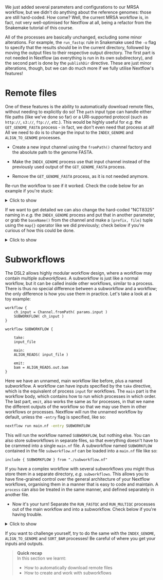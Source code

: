 We just added several parameters and configurations to our MRSA workflow, but
we didn't do anything about the reference genomes: those are still hard-coded.
How come? Well, the current MRSA workflow is, in fact, not very well-optimised
for Nextflow at all, being a refactor from the Snakemake tutorial of this
course.

All of the processes are basically unchanged, excluding some minor alterations.
For example, the `run_fastqc` rule in Snakemake used the `-o` flag to specify
that the results should be in the current directory, followed by moving the
output files to their respective output directory. The first part is not needed
in Nextflow (as everything is run in its own subdirectory), and the second part
is done by the `publishDir` directive. These are just minor alterations,
though, but we can do much more if we fully utilise Nextflow's features!

# Remote files

One of these features is the ability to automatically download remote files,
without needing to explicitly do so! The `path` input type can handle either
file paths (like we've done so far) or a URI-supported protocol (such as
`http://`, `s3://`, `ftp://`, *etc.*). This would be highly useful for *e.g.*
the `GET_GENOME_FASTA` process - in fact, we don't even need that process at
all! All we need to do is to change the input to the `INDEX_GENOME` and
`ALIGN_TO_GENOME` processes.

* Create a new input channel using the `fromPath()` channel factory and the
  absolute path to the genome FASTA.

* Make the `INDEX_GENOME` process use that input channel instead of the
  previously used output of the `GET_GENOME_FASTA` process.

* Remove the `GET_GENOME_FASTA` process, as it is not needed anymore.

Re-run the workflow to see if it worked. Check the code below for an example if
you're stuck:

<details>
<summary> Click to show </summary>

```nextflow
# Channel creation

ch_genome_fasta = Channel.fromPath( "ftp://ftp.ensemblgenomes.org/pub/bacteria/release-37/fasta/bacteria_18_collection/staphylococcus_aureus_subsp_aureus_nctc_8325/dna/Staphylococcus_aureus_subsp_aureus_nctc_8325.ASM1342v1.dna_rm.toplevel.fa.gz" )

# Workflow definition
INDEX_GENOME (
    ch_genome_fasta
)
```

</details>

If we want to get detailed we can also change the hard-coded "NCT8325"
naming in *e.g.* the `INDEX_GENOME` process and put that in another parameter,
or grab the `baseName()` from the channel and make a `[prefix, file]` tuple
using the `map{}` operator like we did previously; check below if you're
curious of how this could be done.

<details>
<summary> Click to show </summary>

```nextflow
// Channel definition
ch_genome_fasta = Channel
    .fromPath( "ftp://ftp.ensemblgenomes.org/pub/bacteria/release-37/fasta/bacteria_18_collection/staphylococcus_aureus_subsp_aureus_nctc_8325/dna/Staphylococcus_aureus_subsp_aureus_nctc_8325.ASM1342v1.dna_rm.toplevel.fa.gz" )
    .map{ file -> tuple(file.getBaseName(), file) }

// INDEX_GENOME process definition
process INDEX_GENOME {

    publishDir "results/intermediate/",
        mode: "copy"

    input:
    tuple val(fasta_name), path(fasta)

    output:
    path("*.b2t"), emit: index

    script:
    """
    # Bowtie2 cannot use .gz, so unzip to a temporary file first
    gunzip -c ${fasta} > tempfile
    bowtie2-build tempfile ${fasta_name}
    """
}
```

</details>

# Subworkflows

The DSL2 allows highly modular workflow design, where a workflow may contain
multiple *subworkflows*. A subworkflow is just like a normal workflow, but it
can be called inside other workflows, similar to a process. There is thus no
special difference between a subworkflow and a workflow; the only difference is
how you use them in practice. Let's take a look at a toy example:

```nextflow
workflow {
    ch_input = Channel.fromPath( params.input )
    SUBWORKFLOW( ch_input )
}

workflow SUBWORKFLOW {

    take:
    input_file

    main:
    ALIGN_READS( input_file )

    emit:
    bam = ALIGN_READS.out.bam
}
```

Here we have an unnamed, main workflow like before, plus a named subworkflow.
A workflow can have inputs specified by the `take` directive, which is
the equivalent of process `input` for workflows. The `main` part is
the workflow body, which contains how to run which processes in which order.
The last part, `emit`, also works the same as for processes, in that we name
the different outputs of the workflow so that we may use them in other
workflows or processes. Nextflow will run the unnamed workflow by default,
unless the `-entry` flag is specified, like so:

```bash
nextflow run main.nf -entry SUBWORKFLOW
```

This will run the workflow named `SUBWORKFLOW`, but nothing else. You can also
store subworkflows in separate files, so that everything doesn't have to be
crammed into a single `main.nf` file. A subworkflow named `SUBWORKFLOW`
contained in the file `subworkflow.nf` can be loaded into a `main.nf` file like
so:

```nextflow
include { SUBWORKFLOW } from "./subworkflow.nf"
```

If you have a complex workflow with several subworkflows you might thus store
them in a separate directory, *e.g.* `subworkflows`. This allows you to have
fine-grained control over the general architecture of your Nextflow workflows,
organising them in a manner that is easy to code and maintain. A `process`
can also be treated in the same manner, and defined separately in another file.

* Now it's your turn! Separate the `RUN_FASTQC` and `RUN_MULTIQC` processes out
  of the main workflow and into a subworkflow. Check below if you're having
  trouble.

<details>
<summary> Click to show </summary>

```nextflow
// In the main workflow:
RUN_QC (
    GET_SRA_BY_ACCESSION.out
)

// A new subworkflow
workflow RUN_QC {

    take:
    fastq

    main:
    RUN_FASTQC (
        fastq
    )
    RUN_MULTIQC (
        RUN_FASTQC.out.zip.collect()
    )
}
```

</details>

If you want to challenge yourself, try to do the same with the `INDEX_GENOME`,
`ALIGN_TO_GENOME` and `SORT_BAM` processes! Be careful of where you get your
inputs and outputs.

> **Quick recap** <br>
> In this section we learnt:
>
> * How to automatically download remote files
> * How to create and work with subworkflows
